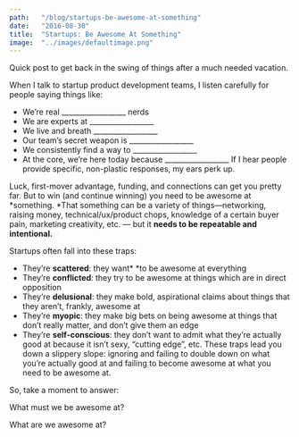 ```yaml
---
path:	"/blog/startups-be-awesome-at-something"
date:	"2016-08-30"
title:	"Startups: Be Awesome At Something"
image:	"../images/defaultimage.png"
---
```


Quick post to get back in the swing of things after a much needed vacation.

When I talk to startup product development teams, I listen carefully for people saying things like:

* We’re real \_\_\_\_\_\_\_\_\_\_\_\_\_\_\_\_\_\_ nerds
* We are experts at \_\_\_\_\_\_\_\_\_\_\_\_\_\_\_\_\_\_
* We live and breath \_\_\_\_\_\_\_\_\_\_\_\_\_\_\_\_\_\_
* Our team’s secret weapon is \_\_\_\_\_\_\_\_\_\_\_\_\_\_\_\_\_\_
* We consistently find a way to \_\_\_\_\_\_\_\_\_\_\_\_\_\_\_\_\_\_
* At the core, we’re here today because \_\_\_\_\_\_\_\_\_\_\_\_\_\_\_\_\_\_
If I hear people provide specific, non-plastic responses, my ears perk up.

Luck, first-mover advantage, funding, and connections can get you pretty far. But to win (and continue winning) you need to be awesome at *something. *That something can be a variety of things—networking, raising money, technical/ux/product chops, knowledge of a certain buyer pain, marketing creativity, etc. — but it **needs to be repeatable and intentional.**

Startups often fall into these traps:

* They’re **scattered**: they want* *to be awesome at everything
* They’re **conflicted**: they try to be awesome at things which are in direct opposition
* They’re **delusional**: they make bold, aspirational claims about things that they aren’t, frankly, awesome at
* They’re **myopic**: they make big bets on being awesome at things that don’t really matter, and don’t give them an edge
* They’re **self-conscious**: they don’t want to admit what they’re actually good at because it isn’t sexy, “cutting edge”, etc.
These traps lead you down a slippery slope: ignoring and failing to double down on what you’re actually good at and failing to become awesome at what you need to be awesome at.

So, take a moment to answer:

What must we be awesome at?

What are we awesome at?

